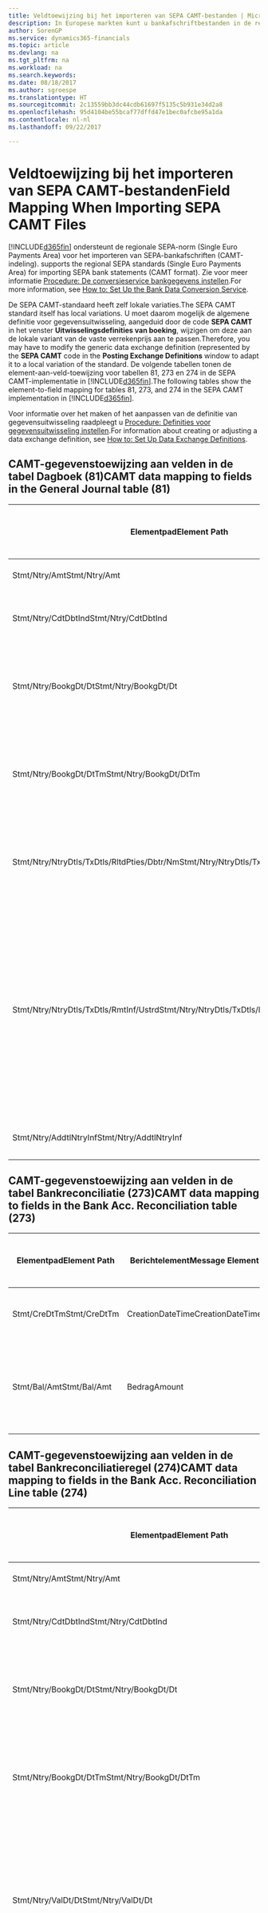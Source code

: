 ```yaml
---
title: Veldtoewijzing bij het importeren van SEPA CAMT-bestanden | Microsoft Docs
description: In Europese markten kunt u bankafschriftbestanden in de regionale SEPA-norm (Single Euro Payments Area) importeren.
author: SorenGP
ms.service: dynamics365-financials
ms.topic: article
ms.devlang: na
ms.tgt_pltfrm: na
ms.workload: na
ms.search.keywords: 
ms.date: 08/18/2017
ms.author: sgroespe
ms.translationtype: HT
ms.sourcegitcommit: 2c13559bb3dc44cdb61697f5135c5b931e34d2a8
ms.openlocfilehash: 95d4104be55bcaf77dffd47e1bec0afcbe95a1da
ms.contentlocale: nl-nl
ms.lasthandoff: 09/22/2017

---
```

# <a name="field-mapping-when-importing-sepa-camt-files"></a><span data-ttu-id="6941c-103">Veldtoewijzing bij het importeren van SEPA CAMT-bestanden</span><span class="sxs-lookup"><span data-stu-id="6941c-103">Field Mapping When Importing SEPA CAMT Files</span></span>
[!INCLUDE[d365fin](includes/d365fin_md.md)]<span data-ttu-id="6941c-104"> ondersteunt de regionale SEPA-norm (Single Euro Payments Area) voor het importeren van SEPA-bankafschriften (CAMT-indeling).</span><span class="sxs-lookup"><span data-stu-id="6941c-104"> supports the regional SEPA standards (Single Euro Payments Area) for importing SEPA bank statements (CAMT format).</span></span> <span data-ttu-id="6941c-105">Zie voor meer informatie [Procedure: De conversieservice bankgegevens instellen](bank-how-setup-bank-data-conversion-service.md).</span><span class="sxs-lookup"><span data-stu-id="6941c-105">For more information, see [How to: Set Up the Bank Data Conversion Service](bank-how-setup-bank-data-conversion-service.md).</span></span>  

 <span data-ttu-id="6941c-106">De SEPA CAMT-standaard heeft zelf lokale variaties.</span><span class="sxs-lookup"><span data-stu-id="6941c-106">The SEPA CAMT standard itself has local variations.</span></span> <span data-ttu-id="6941c-107">U moet daarom mogelijk de algemene definitie voor gegevensuitwisseling, aangeduid door de code **SEPA CAMT** in het venster **Uitwisselingsdefinities van boeking**, wijzigen om deze aan de lokale variant van de vaste verrekenprijs aan te passen.</span><span class="sxs-lookup"><span data-stu-id="6941c-107">Therefore, you may have to modify the generic data exchange definition (represented by the **SEPA CAMT** code in the **Posting Exchange Definitions** window to adapt it to a local variation of the standard.</span></span> <span data-ttu-id="6941c-108">De volgende tabellen tonen de element-aan-veld-toewijzing voor tabellen 81, 273 en 274 in de SEPA CAMT-implementatie in [!INCLUDE[d365fin](includes/d365fin_md.md)].</span><span class="sxs-lookup"><span data-stu-id="6941c-108">The following tables show the element-to-field mapping for tables 81, 273, and 274 in the SEPA CAMT implementation in [!INCLUDE[d365fin](includes/d365fin_md.md)].</span></span>  

 <span data-ttu-id="6941c-109">Voor informatie over het maken of het aanpassen van de definitie van gegevensuitwisseling raadpleegt u [Procedure: Definities voor gegevensuitwisseling instellen](across-how-to-set-up-data-exchange-definitions.md).</span><span class="sxs-lookup"><span data-stu-id="6941c-109">For information about creating or adjusting a data exchange definition, see [How to: Set Up Data Exchange Definitions](across-how-to-set-up-data-exchange-definitions.md).</span></span>  

## <a name="camt-data-mapping-to-fields-in-the-general-journal-table-81"></a><span data-ttu-id="6941c-110">CAMT-gegevenstoewijzing aan velden in de tabel Dagboek (81)</span><span class="sxs-lookup"><span data-stu-id="6941c-110">CAMT data mapping to fields in the General Journal table (81)</span></span>  

|<span data-ttu-id="6941c-111">Elementpad</span><span class="sxs-lookup"><span data-stu-id="6941c-111">Element Path</span></span>|<span data-ttu-id="6941c-112">Berichtelement</span><span class="sxs-lookup"><span data-stu-id="6941c-112">Message Element</span></span>|<span data-ttu-id="6941c-113">Gegevenssoort</span><span class="sxs-lookup"><span data-stu-id="6941c-113">Data Type</span></span>|<span data-ttu-id="6941c-114">Omschrijving</span><span class="sxs-lookup"><span data-stu-id="6941c-114">Description</span></span>|<span data-ttu-id="6941c-115">Identificatie voor een negatief teken</span><span class="sxs-lookup"><span data-stu-id="6941c-115">Negative-Sign Identifier</span></span>|<span data-ttu-id="6941c-116">Veldnr.</span><span class="sxs-lookup"><span data-stu-id="6941c-116">Field No.</span></span>|<span data-ttu-id="6941c-117">Veldnaam</span><span class="sxs-lookup"><span data-stu-id="6941c-117">Field Name</span></span>|  
|------------------|---------------------|---------------|-----------------|-------------------------------|---------------|----------------|  
|<span data-ttu-id="6941c-118">Stmt/Ntry/Amt</span><span class="sxs-lookup"><span data-stu-id="6941c-118">Stmt/Ntry/Amt</span></span>|<span data-ttu-id="6941c-119">Bedrag</span><span class="sxs-lookup"><span data-stu-id="6941c-119">Amount</span></span>|<span data-ttu-id="6941c-120">Decimaal</span><span class="sxs-lookup"><span data-stu-id="6941c-120">Decimal</span></span>|<span data-ttu-id="6941c-121">Het geldbedrag in de kaspost</span><span class="sxs-lookup"><span data-stu-id="6941c-121">The amount of money in the cash entry</span></span>||<span data-ttu-id="6941c-122">13</span><span class="sxs-lookup"><span data-stu-id="6941c-122">13</span></span>|<span data-ttu-id="6941c-123">Bedrag</span><span class="sxs-lookup"><span data-stu-id="6941c-123">Amount</span></span>|  
|<span data-ttu-id="6941c-124">Stmt/Ntry/CdtDbtInd</span><span class="sxs-lookup"><span data-stu-id="6941c-124">Stmt/Ntry/CdtDbtInd</span></span>|<span data-ttu-id="6941c-125">CreditDebitIndicator</span><span class="sxs-lookup"><span data-stu-id="6941c-125">CreditDebitIndicator</span></span>|<span data-ttu-id="6941c-126">Tekst</span><span class="sxs-lookup"><span data-stu-id="6941c-126">Text</span></span>|<span data-ttu-id="6941c-127">Geeft aan of de post een credit- of een debetpost is</span><span class="sxs-lookup"><span data-stu-id="6941c-127">Indicates whether the entry is a credit or a debit entry</span></span>|<span data-ttu-id="6941c-128">DBIT</span><span class="sxs-lookup"><span data-stu-id="6941c-128">DBIT</span></span>|<span data-ttu-id="6941c-129">13</span><span class="sxs-lookup"><span data-stu-id="6941c-129">13</span></span>|<span data-ttu-id="6941c-130">Bedrag</span><span class="sxs-lookup"><span data-stu-id="6941c-130">Amount</span></span>|  
|<span data-ttu-id="6941c-131">Stmt/Ntry/BookgDt/Dt</span><span class="sxs-lookup"><span data-stu-id="6941c-131">Stmt/Ntry/BookgDt/Dt</span></span>|<span data-ttu-id="6941c-132">Datum</span><span class="sxs-lookup"><span data-stu-id="6941c-132">Date</span></span>|<span data-ttu-id="6941c-133">Datum</span><span class="sxs-lookup"><span data-stu-id="6941c-133">Date</span></span>|<span data-ttu-id="6941c-134">De datum waarop een post wordt geboekt naar een rekening in de boeken van de rekeningservice</span><span class="sxs-lookup"><span data-stu-id="6941c-134">The date when an entry is posted to an account on the account servicer's books</span></span>||<span data-ttu-id="6941c-135">5</span><span class="sxs-lookup"><span data-stu-id="6941c-135">5</span></span>|<span data-ttu-id="6941c-136">Boekingsdatum</span><span class="sxs-lookup"><span data-stu-id="6941c-136">Posting Date</span></span>|  
|<span data-ttu-id="6941c-137">Stmt/Ntry/BookgDt/DtTm</span><span class="sxs-lookup"><span data-stu-id="6941c-137">Stmt/Ntry/BookgDt/DtTm</span></span>|<span data-ttu-id="6941c-138">DateTime</span><span class="sxs-lookup"><span data-stu-id="6941c-138">DateTime</span></span>|<span data-ttu-id="6941c-139">DateTime</span><span class="sxs-lookup"><span data-stu-id="6941c-139">DateTime</span></span>|<span data-ttu-id="6941c-140">De datum en tijd waarop een post wordt geboekt naar een rekening in de boeken van de rekeningservice</span><span class="sxs-lookup"><span data-stu-id="6941c-140">The date and time when an entry is posted to an account on the account servicer's books</span></span>||<span data-ttu-id="6941c-141">5</span><span class="sxs-lookup"><span data-stu-id="6941c-141">5</span></span>|<span data-ttu-id="6941c-142">Boekingsdatum</span><span class="sxs-lookup"><span data-stu-id="6941c-142">Posting Date</span></span>|  
|<span data-ttu-id="6941c-143">Stmt/Ntry/NtryDtls/TxDtls/RltdPties/Dbtr/Nm</span><span class="sxs-lookup"><span data-stu-id="6941c-143">Stmt/Ntry/NtryDtls/TxDtls/RltdPties/Dbtr/Nm</span></span>|<span data-ttu-id="6941c-144">Naam</span><span class="sxs-lookup"><span data-stu-id="6941c-144">Name</span></span>|<span data-ttu-id="6941c-145">Tekst</span><span class="sxs-lookup"><span data-stu-id="6941c-145">Text</span></span>|<span data-ttu-id="6941c-146">De naam van de partij die een geldbedrag is verschuldigd aan de (uiteindelijke) incassant</span><span class="sxs-lookup"><span data-stu-id="6941c-146">The name of the party that owes an amount of money to the (ultimate) creditor</span></span>||<span data-ttu-id="6941c-147">1221</span><span class="sxs-lookup"><span data-stu-id="6941c-147">1221</span></span>|<span data-ttu-id="6941c-148">Informatie over betaler</span><span class="sxs-lookup"><span data-stu-id="6941c-148">Payer Information</span></span>|  
|<span data-ttu-id="6941c-149">Stmt/Ntry/NtryDtls/TxDtls/RmtInf/Ustrd</span><span class="sxs-lookup"><span data-stu-id="6941c-149">Stmt/Ntry/NtryDtls/TxDtls/RmtInf/Ustrd</span></span>|<span data-ttu-id="6941c-150">Ongestructureerd</span><span class="sxs-lookup"><span data-stu-id="6941c-150">Unstructured</span></span>|<span data-ttu-id="6941c-151">Tekst</span><span class="sxs-lookup"><span data-stu-id="6941c-151">Text</span></span>|<span data-ttu-id="6941c-152">Informatie die wordt verschaft om de afstemming/reconciliatie mogelijk te maken van een post met de artikelen die de betaling wordt geacht te vereffenen, zoals commerciële facturen in een vorderingsysteem, in een ongestructureerde vorm</span><span class="sxs-lookup"><span data-stu-id="6941c-152">Information supplied to enable the matching/reconciliation of an entry with the items that the payment is intended to settle, such as commercial invoices in an accounts-receivable system, in an unstructured form</span></span>||<span data-ttu-id="6941c-153">8</span><span class="sxs-lookup"><span data-stu-id="6941c-153">8</span></span>|<span data-ttu-id="6941c-154">Omschrijving</span><span class="sxs-lookup"><span data-stu-id="6941c-154">Description</span></span>|  
|<span data-ttu-id="6941c-155">Stmt/Ntry/AddtlNtryInf</span><span class="sxs-lookup"><span data-stu-id="6941c-155">Stmt/Ntry/AddtlNtryInf</span></span>|<span data-ttu-id="6941c-156">AdditionalEntryInformation</span><span class="sxs-lookup"><span data-stu-id="6941c-156">AdditionalEntryInformation</span></span>|<span data-ttu-id="6941c-157">Tekst</span><span class="sxs-lookup"><span data-stu-id="6941c-157">Text</span></span>|<span data-ttu-id="6941c-158">Extra informatie over de invoer</span><span class="sxs-lookup"><span data-stu-id="6941c-158">Additional information about the entry</span></span>||<span data-ttu-id="6941c-159">1222</span><span class="sxs-lookup"><span data-stu-id="6941c-159">1222</span></span>|<span data-ttu-id="6941c-160">Transactie-informatie</span><span class="sxs-lookup"><span data-stu-id="6941c-160">Transaction Information</span></span>|  

## <a name="camt-data-mapping-to-fields-in-the-bank-acc-reconciliation-table-273"></a><span data-ttu-id="6941c-161">CAMT-gegevenstoewijzing aan velden in de tabel Bankreconciliatie (273)</span><span class="sxs-lookup"><span data-stu-id="6941c-161">CAMT data mapping to fields in the Bank Acc. Reconciliation table (273)</span></span>  

|<span data-ttu-id="6941c-162">Elementpad</span><span class="sxs-lookup"><span data-stu-id="6941c-162">Element Path</span></span>|<span data-ttu-id="6941c-163">Berichtelement</span><span class="sxs-lookup"><span data-stu-id="6941c-163">Message Element</span></span>|<span data-ttu-id="6941c-164">Gegevenssoort</span><span class="sxs-lookup"><span data-stu-id="6941c-164">Data Type</span></span>|<span data-ttu-id="6941c-165">Omschrijving</span><span class="sxs-lookup"><span data-stu-id="6941c-165">Description</span></span>|<span data-ttu-id="6941c-166">Identificatie voor een negatief teken</span><span class="sxs-lookup"><span data-stu-id="6941c-166">Negative-Sign Identifier</span></span>|<span data-ttu-id="6941c-167">Veldnr.</span><span class="sxs-lookup"><span data-stu-id="6941c-167">Field No.</span></span>|<span data-ttu-id="6941c-168">Veldnaam</span><span class="sxs-lookup"><span data-stu-id="6941c-168">Field Name</span></span>|  
|------------------|---------------------|---------------|-----------------|-------------------------------|---------------|----------------|  
|<span data-ttu-id="6941c-169">Stmt/CreDtTm</span><span class="sxs-lookup"><span data-stu-id="6941c-169">Stmt/CreDtTm</span></span>|<span data-ttu-id="6941c-170">CreationDateTime</span><span class="sxs-lookup"><span data-stu-id="6941c-170">CreationDateTime</span></span>|<span data-ttu-id="6941c-171">Datum</span><span class="sxs-lookup"><span data-stu-id="6941c-171">Date</span></span>|<span data-ttu-id="6941c-172">De datum en tijd waarop het bericht is gemaakt.</span><span class="sxs-lookup"><span data-stu-id="6941c-172">The date and time when the message was created</span></span>||<span data-ttu-id="6941c-173">3</span><span class="sxs-lookup"><span data-stu-id="6941c-173">3</span></span>|<span data-ttu-id="6941c-174">Afschriftdatum</span><span class="sxs-lookup"><span data-stu-id="6941c-174">Statement Date</span></span>|  
|<span data-ttu-id="6941c-175">Stmt/Bal/Amt</span><span class="sxs-lookup"><span data-stu-id="6941c-175">Stmt/Bal/Amt</span></span>|<span data-ttu-id="6941c-176">Bedrag</span><span class="sxs-lookup"><span data-stu-id="6941c-176">Amount</span></span>|<span data-ttu-id="6941c-177">Decimaal</span><span class="sxs-lookup"><span data-stu-id="6941c-177">Decimal</span></span>|<span data-ttu-id="6941c-178">Het bedrag dat resulteert uit de tot een nettowaarde teruggebrachte bedragen voor alle debet- en creditposten</span><span class="sxs-lookup"><span data-stu-id="6941c-178">The amount resulting from the netted amounts for all debit and credit entries</span></span>||<span data-ttu-id="6941c-179">4</span><span class="sxs-lookup"><span data-stu-id="6941c-179">4</span></span>|<span data-ttu-id="6941c-180">Eindsaldo afschrift</span><span class="sxs-lookup"><span data-stu-id="6941c-180">Statement Ending Balance</span></span>|  

## <a name="camt-data-mapping-to-fields-in-the-bank-acc-reconciliation-line-table-274"></a><span data-ttu-id="6941c-181">CAMT-gegevenstoewijzing aan velden in de tabel Bankreconciliatieregel (274)</span><span class="sxs-lookup"><span data-stu-id="6941c-181">CAMT data mapping to fields in the Bank Acc. Reconciliation Line table (274)</span></span>  

|<span data-ttu-id="6941c-182">Elementpad</span><span class="sxs-lookup"><span data-stu-id="6941c-182">Element Path</span></span>|<span data-ttu-id="6941c-183">Berichtelement</span><span class="sxs-lookup"><span data-stu-id="6941c-183">Message Element</span></span>|<span data-ttu-id="6941c-184">Gegevenssoort</span><span class="sxs-lookup"><span data-stu-id="6941c-184">Data Type</span></span>|<span data-ttu-id="6941c-185">Omschrijving</span><span class="sxs-lookup"><span data-stu-id="6941c-185">Description</span></span>|<span data-ttu-id="6941c-186">Identificatie voor een negatief teken</span><span class="sxs-lookup"><span data-stu-id="6941c-186">Negative-Sign Identifier</span></span>|<span data-ttu-id="6941c-187">Veldnr.</span><span class="sxs-lookup"><span data-stu-id="6941c-187">Field No.</span></span>|<span data-ttu-id="6941c-188">Veldnaam</span><span class="sxs-lookup"><span data-stu-id="6941c-188">Field Name</span></span>|  
|------------------|---------------------|---------------|-----------------|-------------------------------|---------------|----------------|  
|<span data-ttu-id="6941c-189">Stmt/Ntry/Amt</span><span class="sxs-lookup"><span data-stu-id="6941c-189">Stmt/Ntry/Amt</span></span>|<span data-ttu-id="6941c-190">Bedrag</span><span class="sxs-lookup"><span data-stu-id="6941c-190">Amount</span></span>|<span data-ttu-id="6941c-191">Decimaal</span><span class="sxs-lookup"><span data-stu-id="6941c-191">Decimal</span></span>|<span data-ttu-id="6941c-192">Het geldbedrag in de kaspost</span><span class="sxs-lookup"><span data-stu-id="6941c-192">The amount of money in the cash entry</span></span>||<span data-ttu-id="6941c-193">7</span><span class="sxs-lookup"><span data-stu-id="6941c-193">7</span></span>|<span data-ttu-id="6941c-194">Afschrifttotaal</span><span class="sxs-lookup"><span data-stu-id="6941c-194">Statement Amount</span></span>|  
|<span data-ttu-id="6941c-195">Stmt/Ntry/CdtDbtInd</span><span class="sxs-lookup"><span data-stu-id="6941c-195">Stmt/Ntry/CdtDbtInd</span></span>|<span data-ttu-id="6941c-196">CreditDebitIndicator</span><span class="sxs-lookup"><span data-stu-id="6941c-196">CreditDebitIndicator</span></span>|<span data-ttu-id="6941c-197">Tekst</span><span class="sxs-lookup"><span data-stu-id="6941c-197">Text</span></span>|<span data-ttu-id="6941c-198">Geeft aan of de post een credit- of een debetpost is</span><span class="sxs-lookup"><span data-stu-id="6941c-198">Indicates whether the entry is a credit or a debit entry</span></span>|<span data-ttu-id="6941c-199">DBIT</span><span class="sxs-lookup"><span data-stu-id="6941c-199">DBIT</span></span>|<span data-ttu-id="6941c-200">7</span><span class="sxs-lookup"><span data-stu-id="6941c-200">7</span></span>|<span data-ttu-id="6941c-201">Afschrifttotaal</span><span class="sxs-lookup"><span data-stu-id="6941c-201">Statement Amount</span></span>|  
|<span data-ttu-id="6941c-202">Stmt/Ntry/BookgDt/Dt</span><span class="sxs-lookup"><span data-stu-id="6941c-202">Stmt/Ntry/BookgDt/Dt</span></span>|<span data-ttu-id="6941c-203">Datum</span><span class="sxs-lookup"><span data-stu-id="6941c-203">Date</span></span>|<span data-ttu-id="6941c-204">Datum</span><span class="sxs-lookup"><span data-stu-id="6941c-204">Date</span></span>|<span data-ttu-id="6941c-205">De datum waarop een post wordt geboekt naar een rekening in de boeken van de rekeningservice</span><span class="sxs-lookup"><span data-stu-id="6941c-205">The date when an entry is posted to an account on the account servicer's books</span></span>||<span data-ttu-id="6941c-206">5</span><span class="sxs-lookup"><span data-stu-id="6941c-206">5</span></span>|<span data-ttu-id="6941c-207">Transactiedatum</span><span class="sxs-lookup"><span data-stu-id="6941c-207">Transaction Date</span></span>|  
|<span data-ttu-id="6941c-208">Stmt/Ntry/BookgDt/DtTm</span><span class="sxs-lookup"><span data-stu-id="6941c-208">Stmt/Ntry/BookgDt/DtTm</span></span>|<span data-ttu-id="6941c-209">DateTime</span><span class="sxs-lookup"><span data-stu-id="6941c-209">DateTime</span></span>|<span data-ttu-id="6941c-210">DateTime</span><span class="sxs-lookup"><span data-stu-id="6941c-210">DateTime</span></span>|<span data-ttu-id="6941c-211">De datum en tijd waarop een post wordt geboekt naar een rekening in de boeken van de rekeningservice</span><span class="sxs-lookup"><span data-stu-id="6941c-211">The date and time when an entry is posted to an account on the account servicer's books</span></span>||<span data-ttu-id="6941c-212">5</span><span class="sxs-lookup"><span data-stu-id="6941c-212">5</span></span>|<span data-ttu-id="6941c-213">Transactiedatum</span><span class="sxs-lookup"><span data-stu-id="6941c-213">Transaction Date</span></span>|  
|<span data-ttu-id="6941c-214">Stmt/Ntry/ValDt/Dt</span><span class="sxs-lookup"><span data-stu-id="6941c-214">Stmt/Ntry/ValDt/Dt</span></span>|<span data-ttu-id="6941c-215">Datum</span><span class="sxs-lookup"><span data-stu-id="6941c-215">Date</span></span>|<span data-ttu-id="6941c-216">Datum</span><span class="sxs-lookup"><span data-stu-id="6941c-216">Date</span></span>|<span data-ttu-id="6941c-217">De datum waarop activa beschikbaar worden voor de rekeninghouder in het geval van een creditpost, of niet meer beschikbaar zijn voor de rekeninghouder in het geval van een debetpost</span><span class="sxs-lookup"><span data-stu-id="6941c-217">The date when assets become available to the account owner in case of a credit entry, or cease to be available to the account owner in case of a debit entry</span></span>||<span data-ttu-id="6941c-218">12</span><span class="sxs-lookup"><span data-stu-id="6941c-218">12</span></span>|<span data-ttu-id="6941c-219">Waardedatum</span><span class="sxs-lookup"><span data-stu-id="6941c-219">Value Date</span></span>|  
|<span data-ttu-id="6941c-220">Stmt/Ntry/ValDt/DtTm</span><span class="sxs-lookup"><span data-stu-id="6941c-220">Stmt/Ntry/ValDt/DtTm</span></span>|<span data-ttu-id="6941c-221">DateTime</span><span class="sxs-lookup"><span data-stu-id="6941c-221">DateTime</span></span>|<span data-ttu-id="6941c-222">DateTime</span><span class="sxs-lookup"><span data-stu-id="6941c-222">DateTime</span></span>|<span data-ttu-id="6941c-223">De datum en tijd waarop activa beschikbaar worden voor de rekeninghouder in het geval van een creditpost, of niet meer beschikbaar zijn voor de rekeninghouder in het geval van een debetpost</span><span class="sxs-lookup"><span data-stu-id="6941c-223">The date and time when assets become available to the account owner in case of a credit entry, or cease to be available to the account owner in case of a debit entry</span></span>||<span data-ttu-id="6941c-224">12</span><span class="sxs-lookup"><span data-stu-id="6941c-224">12</span></span>|<span data-ttu-id="6941c-225">Waardedatum</span><span class="sxs-lookup"><span data-stu-id="6941c-225">Value Date</span></span>|  
|<span data-ttu-id="6941c-226">Stmt/Ntry/NtryDtls/TxDtls/RltdPties/Dbtr/Nm</span><span class="sxs-lookup"><span data-stu-id="6941c-226">Stmt/Ntry/NtryDtls/TxDtls/RltdPties/Dbtr/Nm</span></span>|<span data-ttu-id="6941c-227">Naam</span><span class="sxs-lookup"><span data-stu-id="6941c-227">Name</span></span>|<span data-ttu-id="6941c-228">Tekst</span><span class="sxs-lookup"><span data-stu-id="6941c-228">Text</span></span>|<span data-ttu-id="6941c-229">De naam van de partij die een geldbedrag is verschuldigd aan de (uiteindelijke) incassant</span><span class="sxs-lookup"><span data-stu-id="6941c-229">The name of the party that owes an amount of money to the (ultimate) creditor</span></span>||<span data-ttu-id="6941c-230">15</span><span class="sxs-lookup"><span data-stu-id="6941c-230">15</span></span>|<span data-ttu-id="6941c-231">Informatie over betaler</span><span class="sxs-lookup"><span data-stu-id="6941c-231">Payer Information</span></span>|  
|<span data-ttu-id="6941c-232">Stmt/Ntry/NtryDtls/TxDtls/RmtInf/Ustrd</span><span class="sxs-lookup"><span data-stu-id="6941c-232">Stmt/Ntry/NtryDtls/TxDtls/RmtInf/Ustrd</span></span>|<span data-ttu-id="6941c-233">Ongestructureerd</span><span class="sxs-lookup"><span data-stu-id="6941c-233">Unstructured</span></span>|<span data-ttu-id="6941c-234">Tekst</span><span class="sxs-lookup"><span data-stu-id="6941c-234">Text</span></span>|<span data-ttu-id="6941c-235">Informatie die wordt verschaft om de afstemming/reconciliatie mogelijk te maken van een post met de artikelen die de betaling wordt geacht te vereffenen, zoals commerciële facturen in een vorderingsysteem, in een ongestructureerde vorm</span><span class="sxs-lookup"><span data-stu-id="6941c-235">Information supplied to enable the matching/reconciliation of an entry with the items that the payment is intended to settle, such as commercial invoices in an accounts-receivable system, in an unstructured form</span></span>||<span data-ttu-id="6941c-236">6</span><span class="sxs-lookup"><span data-stu-id="6941c-236">6</span></span>|<span data-ttu-id="6941c-237">Omschrijving</span><span class="sxs-lookup"><span data-stu-id="6941c-237">Description</span></span>|  
|<span data-ttu-id="6941c-238">Stmt/Ntry/AddtlNtryInf</span><span class="sxs-lookup"><span data-stu-id="6941c-238">Stmt/Ntry/AddtlNtryInf</span></span>|<span data-ttu-id="6941c-239">AdditionalEntryInformation</span><span class="sxs-lookup"><span data-stu-id="6941c-239">AdditionalEntryInformation</span></span>|<span data-ttu-id="6941c-240">Tekst</span><span class="sxs-lookup"><span data-stu-id="6941c-240">Text</span></span>|<span data-ttu-id="6941c-241">Extra informatie over de invoer</span><span class="sxs-lookup"><span data-stu-id="6941c-241">Additional information about the entry</span></span>||<span data-ttu-id="6941c-242">16</span><span class="sxs-lookup"><span data-stu-id="6941c-242">16</span></span>|<span data-ttu-id="6941c-243">Transactie-informatie</span><span class="sxs-lookup"><span data-stu-id="6941c-243">Transaction Information</span></span>|  

 <span data-ttu-id="6941c-244">Elementen in het knooppunt **Ntry** die worden geïmporteerd in [!INCLUDE[d365fin](includes/d365fin_md.md)] maar niet aan velden worden toegewezen, worden opgeslagen in de tabel **Kolomdef. boekingsuitwisseling**.</span><span class="sxs-lookup"><span data-stu-id="6941c-244">Elements in the **Ntry** node that are imported into [!INCLUDE[d365fin](includes/d365fin_md.md)] but not mapped to any fields are stored in the **Posting Exch. Column Def** table.</span></span> <span data-ttu-id="6941c-245">Gebruikers kunnen deze elementen vanuit de vensters **Betalingsreconciliatiedagboek**, **Betalingsvereffening** en **Bankreconciliatie** weergeven door de actie **Details bankrekeningafschriftregel** te kiezen.</span><span class="sxs-lookup"><span data-stu-id="6941c-245">Users can view these elements from the **Payment Reconciliation Journal**, **Payment Application**, and **Bank Acc. Reconciliation** windows by choosing the **Bank Statement Line Details** action.</span></span> <span data-ttu-id="6941c-246">Zie voor meer informatie [Procedure: Betalingen reconciliëren met automatische vereffening](receivables-how-reconcile-payments-auto-application.md).</span><span class="sxs-lookup"><span data-stu-id="6941c-246">For more information, see [How to: Reconcile Payments Using Automatic Application](receivables-how-reconcile-payments-auto-application.md).</span></span>  
## <a name="see-also"></a><span data-ttu-id="6941c-247">Zie ook</span><span class="sxs-lookup"><span data-stu-id="6941c-247">See Also</span></span>  
[<span data-ttu-id="6941c-248">Gegevensuitwisseling instellen</span><span class="sxs-lookup"><span data-stu-id="6941c-248">Set Up Data Exchange</span></span>](across-set-up-data-exchange.md)  
[<span data-ttu-id="6941c-249">Gegevens als elektronische documenten uitwisselen</span><span class="sxs-lookup"><span data-stu-id="6941c-249">Exchanging Data as Electronic Documents</span></span>](across-data-exchange.md)  
<span data-ttu-id="6941c-250">[Procedure: Conversieservice voor bankgegevens instellen](bank-how-setup-bank-data-conversion-service.md) </span><span class="sxs-lookup"><span data-stu-id="6941c-250">[How to: Set Up the Bank Data Conversion Service](bank-how-setup-bank-data-conversion-service.md) </span></span>  
[<span data-ttu-id="6941c-251">Procedure: XML-schema's gebruiken om gegevensuitwisselingsdefinities voor te bereiden</span><span class="sxs-lookup"><span data-stu-id="6941c-251">How to: Use XML Schemas to Prepare Data Exchange Definitions</span></span>](across-how-to-use-xml-schemas-to-prepare-data-exchange-definitions.md)  
[<span data-ttu-id="6941c-252">Procedure: Betalingen reconciliëren met automatische vereffening</span><span class="sxs-lookup"><span data-stu-id="6941c-252">How to: Reconcile Payments Using Automatic Application</span></span>](receivables-how-reconcile-payments-auto-application.md)  

